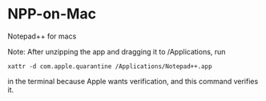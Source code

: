 # NPP-on-Mac
Notepad++ for macs

Note:
After unzipping the app and dragging it to /Applications, run 
```
xattr -d com.apple.quarantine /Applications/Notepad++.app
```
in the terminal because Apple wants verification, and this command verifies it.
